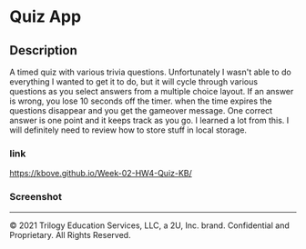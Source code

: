 # Quiz App

## Description 
A timed quiz with various trivia questions. Unfortunately I wasn't able to do everything I wanted to get it to do, but it will cycle through various questions as you select answers from a multiple choice layout. If an answer is wrong, you lose 10 seconds off the timer. when the time expires the questions disappear and you get the gameover message. One correct answer is one point and it keeps track as you go. I learned a lot from this. I will definitely need to review how to store stuff in local storage.

### link
https://kbove.github.io/Week-02-HW4-Quiz-KB/


### Screenshot


---

© 2021 Trilogy Education Services, LLC, a 2U, Inc. brand. Confidential and Proprietary. All Rights Reserved.

